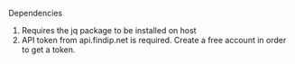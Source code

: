Dependencies
1) Requires the jq package to be installed on host
2) API token from api.findip.net is required. Create a free account in order to get a token.
